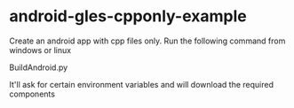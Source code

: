 # android-gles-cpponly-example
Create an android app with cpp files only.
Run the following command from windows or linux

<python> BuildAndroid.py
  
 It'll ask for certain environment variables and will download the required components
